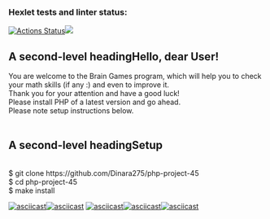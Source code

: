 ### Hexlet tests and linter status:
[![Actions Status](https://github.com/Dinara275/php-project-45/workflows/hexlet-check/badge.svg)](https://github.com/Dinara275/php-project-45/actions)<a href="https://codeclimate.com/github/Dinara275/php-project-45/maintainability"><img src="https://api.codeclimate.com/v1/badges/674e8c3f83e3e6a55e87/maintainability" /></a>
<br/>
## A second-level heading**Hello, dear User!** <br/>
You are welcome to the Brain Games program, which will help you to check your math skills (if any :) and even to improve it. <br/>
Thank you for your attention and have a good luck!
 <br/>Please install PHP of a latest version and go ahead. <br/>
Please note setup instructions below. <br/><br/>
## A second-level heading**Setup**
<br/>
$ git clone https://github.com/Dinara275/php-project-45
<br/>
$ cd php-project-45
<br/>
$ make install

[![asciicast](https://asciinema.org/a/H9taKYx4MemiZdM7ye2cRoBNv.svg)](https://asciinema.org/a/H9taKYx4MemiZdM7ye2cRoBNv)[![asciicast](https://asciinema.org/a/lE9EmDZXqpEZxghAAsPWncOUp.svg)](https://asciinema.org/a/lE9EmDZXqpEZxghAAsPWncOUp)
[![asciicast](https://asciinema.org/a/UQvOi0sGiDhobZWyfp7CdZ7L4.svg)](https://asciinema.org/a/UQvOi0sGiDhobZWyfp7CdZ7L4)[![asciicast](https://asciinema.org/a/HzmEM0nOBHB3DFsTtL98Z4CGJ.svg)](https://asciinema.org/a/HzmEM0nOBHB3DFsTtL98Z4CGJ)[![asciicast](https://asciinema.org/a/KXF5ieu6QHWPm7SYSIRU53wxf.svg)](https://asciinema.org/a/KXF5ieu6QHWPm7SYSIRU53wxf)
